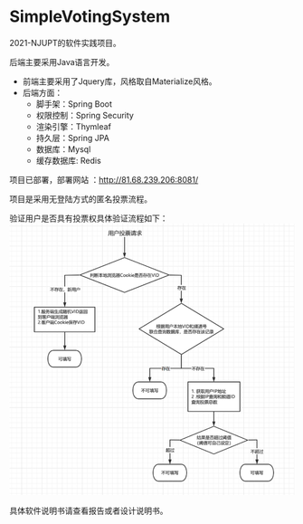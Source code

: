 # SimpleVotingSystem

2021-NJUPT的软件实践项目。

后端主要采用Java语言开发。
- 前端主要采用了Jquery库，风格取自Materialize风格。
- 后端方面：
  - 脚手架：Spring Boot
  - 权限控制：Spring Security
  - 渲染引擎：Thymleaf
  - 持久层：Spring JPA
  - 数据库：Mysql
  - 缓存数据库: Redis

项目已部署，部署网站 ：http://81.68.239.206:8081/

项目是采用无登陆方式的匿名投票流程。

验证用户是否具有投票权具体验证流程如下：
![img.png](img.png)

具体软件说明书请查看报告或者设计说明书。